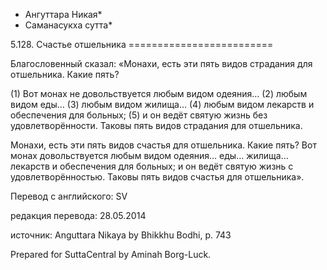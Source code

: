 * Ангуттара Никая*
* Саманасукха сутта*

5\.128\. Счастье отшельника
\=\=\=\=\=\=\=\=\=\=\=\=\=\=\=\=\=\=\=\=\=\=\=\=\=

Благословенный сказал: «Монахи, есть эти пять видов страдания для отшельника\. Какие пять?

\(1\) Вот монах не довольствуется любым видом одеяния… \(2\) любым видом еды… \(3\) любым видом жилища… \(4\) любым видом лекарств и обеспечения для больных; \(5\) и он ведёт святую жизнь без удовлетворённости\. Таковы пять видов страдания для отшельника\.

Монахи, есть эти пять видов счастья для отшельника\. Какие пять? Вот монах довольствуется любым видом одеяния… еды… жилища… лекарств и обеспечения для больных; и он ведёт святую жизнь с удовлетворённостью\. Таковы пять видов счастья для отшельника»\.

Перевод с английского: SV

редакция перевода: 28\.05\.2014

источник: Anguttara Nikaya by Bhikkhu Bodhi, p\. 743

Prepared for SuttaCentral by Aminah Borg\-Luck\.